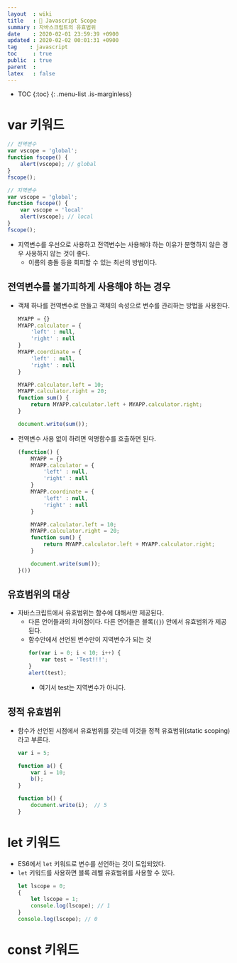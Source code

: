 ```yaml
---
layout  : wiki
title   : 🌴 Javascript Scope 
summary : 자바스크립트의 유효범위
date    : 2020-02-01 23:59:39 +0900
updated : 2020-02-02 00:01:31 +0900
tag    : javascript
toc     : true
public  : true
parent  : 
latex   : false
---
```

* TOC
{:toc}
{: .menu-list .is-marginless}

# var 키워드
```javascript
// 전역변수 
var vscope = 'global';
function fscope() {
	alert(vscope); // global
}
fscope(); 
```

```javascript
// 지역변수 
var vscope = 'global';
function fscope() {
	var vscope = 'local'
	alert(vscope); // local 
}
fscope(); 
```

- 지역변수를 우선으로 사용하고 전역변수는 사용해야 하는 이유가 분명하지 않은 경우 사용하지 않는 것이 좋다. 
	- 이름의 충돌 등을 회피할 수 있는 최선의 방법이다. 

## 전역변수를 불가피하게 사용해야 하는 경우  

- 객체 하나를 전역변수로 만들고 객체의 속성으로 변수를 관리하는 방법을 사용한다.  
    ```javascript
    MYAPP = {}
    MYAPP.calculator = {
        'left' : null,
        'right' : null
    }
    MYAPP.coordinate = {
        'left' : null,
        'right' : null
    }

    MYAPP.calculator.left = 10;
    MYAPP.calculator.right = 20;
    function sum() {
        return MYAPP.calculator.left + MYAPP.calculator.right;
    }

    document.write(sum());
    ```

- 전역변수 사용 없이 하려면 익명함수를 호출하면 된다.   
    ```javascript
    (function() {
        MYAPP = {}
        MYAPP.calculator = {
            'left' : null,
            'right' : null
        }
        MYAPP.coordinate = {
            'left' : null,
            'right' : null
        }

        MYAPP.calculator.left = 10;
        MYAPP.calculator.right = 20;
        function sum() {
            return MYAPP.calculator.left + MYAPP.calculator.right;
        }

        document.write(sum());
    }())
    ```

## 유효범위의 대상

- 자바스크립트에서 유효범위는 함수에 대해서만 제공된다.  
  - 다른 언어들과의 차이점이다. 다른 언어들은 블록(`{}`) 안에서 유효범위가 제공된다.  
  - 함수안에서 선언된 변수만이 지역변수가 되는 것  
    ```javascript
    for(var i = 0; i < 10; i++) {
        var test = 'Test!!!';
    }
    alert(test);
    ```
    - 여기서 test는 지역변수가 아니다.   

## 정적 유효범위  

- 함수가 선언된 시점에서 유효범위를 갖는데 이것을 정적 유효범위(static scoping)라고 부른다.  
    ```javascript
    var i = 5;

    function a() {
        var i = 10;
        b();
    }

    function b() {
        document.write(i);  // 5 
    }
    ```

# let 키워드 

- ES6에서 `let` 키워드로 변수를 선언하는 것이 도입되었다.  
- `let` 키워드를 사용하면 블록 레벨 유효범위를 사용할 수 있다. 
    ```javascript
    let lscope = 0;
    {
        let lscope = 1;
        console.log(lscope); // 1
    }
    console.log(lscope); // 0
    ```

# const 키워드 
